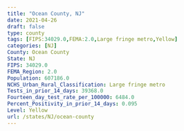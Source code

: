 ```yaml
---
title: "Ocean County, NJ"
date: 2021-04-26
draft: false
type: county
tags: [FIPS:34029.0,FEMA:2.0,Large fringe metro,Yellow]
categories: [NJ]
County: Ocean County
State: NJ
FIPS: 34029.0
FEMA_Region: 2.0
Population: 607186.0
NCHS_Urban_Rural_Classification: Large fringe metro
Tests_in_prior_14_days: 39368.0
Fourteen_day_test_rate_per_100000: 6484.0
Percent_Positivity_in_prior_14_days: 0.095
Level: Yellow
url: /states/NJ/ocean-county
---
```



